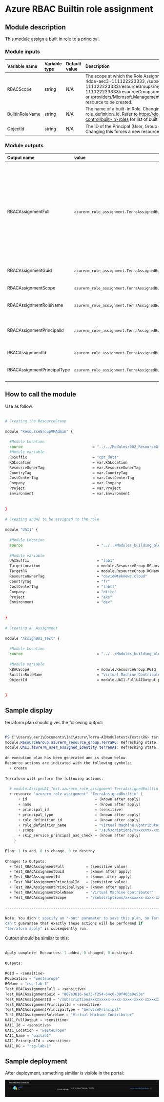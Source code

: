 # Azure RBAC Builtin role assignment 

## Module description

This module assign a built in role to a principal.

### Module inputs

| Variable name | Variable type | Default value | Description |
|:--------------|:--------------|:--------------|:------------|
| RBACScope | string | N/A | The scope at which the Role Assignment applies to, such as /subscriptions/0b1f6471-1bf0-4dda-aec3-111122223333, /subscriptions/0b1f6471-1bf0-4dda-aec3-111122223333/resourceGroups/myGroup, or /subscriptions/0b1f6471-1bf0-4dda-aec3-111122223333/resourceGroups/myGroup/providers/Microsoft.Compute/virtualMachines/myVM, or /providers/Microsoft.Management/managementGroups/myMG. Changing this forces a new resource to be created. |
| BuiltinRoleName | string | N/A | The name of a built-in Role. Changing this forces a new resource to be created. Conflicts with role_definition_id. Refer to https://docs.microsoft.com/en-us/azure/role-based-access-control/built-in-roles for list of built in roles |
| ObjectId | string | N/A | The ID of the Principal (User, Group or Service Principal) to assign the Role Definition to. Changing this forces a new resource to be created. |


### Module outputs

| Output name | value | Description |
|:------------|:------|:------------|
| RBACAssignmentFull | `azurerm_role_assignment.TerraAssignedBuiltin` | send all the resource information available in the output. In future version, this may be the only output and detailed informtion will probably be queried specifically from the root module |
| RBACAssignmentGuid | `azurerm_role_assignment.TerraAssignedBuiltin.name` | The resource name |
| RBACAssignmentScope | `azurerm_role_assignment.TerraAssignedBuiltin.scope` | The scope of the assignment |
| RBACAssignmentRoleName | `azurerm_role_assignment.TerraAssignedBuiltin.role_definition_name` | The name of the RBAC Role |
| RBACAssignmentPrincipalId | `azurerm_role_assignment.TerraAssignedBuiltin.principal_id` | The principal Id of the principal assigned to the role |
| RBACAssignmentId | `azurerm_role_assignment.TerraAssignedBuiltin.id` | The resource Id |
| RBACAssignmentPrincipalType | `azurerm_role_assignment.TerraAssignedBuiltin.principal_type` | The type of principal assigned to the role |
  
  

## How to call the module
 

Use as follow:

```bash

# Creating the ResourceGroup

module "ResourceGroupVMAdmin" {

  #Module Location
  source                                = "../../Modules/002_ResourceGroup/"
  #Module variable    
  RGSuffix                              = "cpt_data"
  RGLocation                            = var.RGLocation
  ResourceOwnerTag                      = var.ResourceOwnerTag
  CountryTag                            = var.CountryTag
  CostCenterTag                         = var.CostCenterTag
  Company                               = var.Company
  Project                               = var.Project
  Environment                           = var.Environment


}

# Creating anUAI to be assigned to the role

module "UAI1" {

  #Module Location
  source                                  = "../../Modules_building_blocks/441_UserAssignedIdentity/"

  #Module variable
  UAISuffix                               = "lab1"
  TargetLocation                          = module.ResourceGroup.RGLocation
  TargetRG                                = module.ResourceGroup.RGName
  ResourceOwnerTag                        = "david@teknews.cloud"
  CountryTag                              = "fr"
  CostCenterTag                           = "labtf"
  Company                                 = "dfitc"
  Project                                 = "aks"
  Environment                             = "dev"


}

# Creating an Assignment

module "AssignUAI_Test" {

  #Module Location
  source                                  = "../../Modules_building_blocks/401_RBACAssignment_BuiltinRole/"

  #Module variable
  RBACScope                               = module.ResourceGroup.RGId
  BuiltinRoleName                         = "Virtual Machine Contributor"
  ObjectId                                = module.UAI1.FullUAIOutput.principal_id


}

```

## Sample display

terraform plan should gives the following output:

```powershell

PS C:\Users\user1\Documents\IaC\Azure\Terra-AZModuletest\Tests\RG> terraform plan
module.ResourceGroup.azurerm_resource_group.TerraRG: Refreshing state... [id=/subscriptions/xxxxxxxx-xxxx-xxxx-xxxx-xxxxxxxxxxxx/resourceGroups/rsg-lab-1]
module.UAI1.azurerm_user_assigned_identity.terraUAI: Refreshing state... [id=/subscriptions/xxxxxxxx-xxxx-xxxx-xxxx-xxxxxxxxxxxx/resourceGroups/rsg-lab-1/providers/Microsoft.ManagedIdentity/userAssignedIdentities/uailab1]

An execution plan has been generated and is shown below.
Resource actions are indicated with the following symbols:
  + create

Terraform will perform the following actions:

  # module.AssignUAI_Test.azurerm_role_assignment.TerraAssignedBuiltin will be created
  + resource "azurerm_role_assignment" "TerraAssignedBuiltin" {
      + id                               = (known after apply)
      + name                             = (known after apply)
      + principal_id                     = (sensitive)
      + principal_type                   = (known after apply)
      + role_definition_id               = (known after apply)
      + role_definition_name             = "Virtual Machine Contributor"
      + scope                            = "/subscriptions/xxxxxxxx-xxxx-xxxx-xxxx-xxxxxxxxxxxx/resourceGroups/rsg-lab-1"
      + skip_service_principal_aad_check = (known after apply)
    }

Plan: 1 to add, 0 to change, 0 to destroy.

Changes to Outputs:
  + Test_RBACAssignmentFull          = (sensitive value)
  + Test_RBACAssignmentGuid          = (known after apply)
  + Test_RBACAssignmentId            = (known after apply)
  + Test_RBACAssignmentPrincipalId   = (sensitive value)
  + Test_RBACAssignmentPrincipalType = (known after apply)
  + Test_RBACAssignmentRoleName      = "Virtual Machine Contributor"
  + Test_RBACAssignmentScope         = "/subscriptions/xxxxxxxx-xxxx-xxxx-xxxx-xxxxxxxxxxxx/resourceGroups/rsg-lab-1"

------------------------------------------------------------------------

Note: You didn't specify an "-out" parameter to save this plan, so Terraform
can't guarantee that exactly these actions will be performed if
"terraform apply" is subsequently run.


```

Output should be similar to this:

```powershell

Apply complete! Resources: 1 added, 0 changed, 0 destroyed.

Outputs:

RGId = <sensitive>
RGLocation = "westeurope"
RGName = "rsg-lab-1"
Test_RBACAssignmentFull = <sensitive>
Test_RBACAssignmentGuid = "807e3816-6e73-f254-64c0-39f403e9e53e"
Test_RBACAssignmentId = "/subscriptions/xxxxxxxx-xxxx-xxxx-xxxx-xxxxxxxxxxxx/resourceGroups/rsg-lab-1/providers/Microsoft.Authorization/roleAssignments/807e3816-6e73-f254-64c0-39f403e9e53e"
Test_RBACAssignmentPrincipalId = <sensitive>
Test_RBACAssignmentPrincipalType = "ServicePrincipal"
Test_RBACAssignmentRoleName = "Virtual Machine Contributor"
UAI1_FullOutput = <sensitive>
UAI1_Id = <sensitive>
UAI1_Location = "westeurope"
UAI1_Name = "uailab1"
UAI1_PrincipalId = <sensitive>
UAI1_RG = "rsg-lab-1"

```

## Sample deployment

After deployment, something simlilar is visible in the portal:

![Illustration 1](./Img/RBAC001.png)



